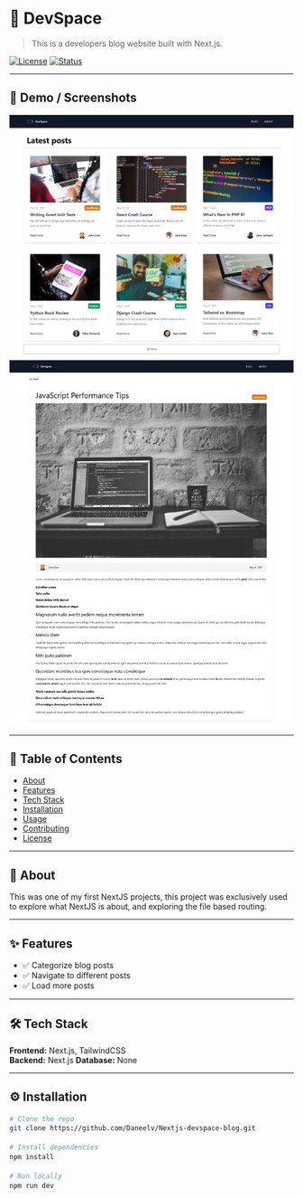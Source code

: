 # 🚀 DevSpace

> This is a developers blog website built with Next.js.

[![License](https://img.shields.io/badge/license-MIT-blue.svg)](LICENSE)
[![Status](https://img.shields.io/badge/status-repo%20only-active.svg)]()

---

## 📸 Demo / Screenshots

<p align="center">
  <img src="docs/DevSpace.png" alt="Devspace png" width="700">
  <img src="docs/DevSpace2.png" alt="Devspace2 png" width="700">
</p>

---

## 📖 Table of Contents

- [About](#about)
- [Features](#features)
- [Tech Stack](#tech-stack)
- [Installation](#installation)
- [Usage](#usage)
- [Contributing](#contributing)
- [License](#license)

---

## 📜 About

This was one of my first NextJS projects, this project was exclusively
used to explore what NextJS is about, and exploring the file based routing.

---

## ✨ Features

- ✅ Categorize blog posts
- ✅ Navigate to different posts
- ✅ Load more posts

---

## 🛠 Tech Stack

**Frontend:** Next.js, TailwindCSS  
**Backend:** Next.js
**Database:** None

---

## ⚙️ Installation

```bash
# Clone the repo
git clone https://github.com/Daneelv/Nextjs-devspace-blog.git

# Install dependencies
npm install

# Run locally
npm run dev
```

